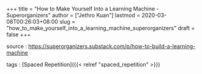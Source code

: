 +++
title = "How to Make Yourself Into a Learning Machine - Superorganizers"
author = ["Jethro Kuan"]
lastmod = 2020-03-08T00:26:03+08:00
slug = "how_to_make_yourself_into_a_learning_machine_superorganizers"
draft = false
+++

source
: <https://superorganizers.substack.com/p/how-to-build-a-learning-machine>

tags
: [Spaced Repetition]({{< relref "spaced_repetition" >}})
